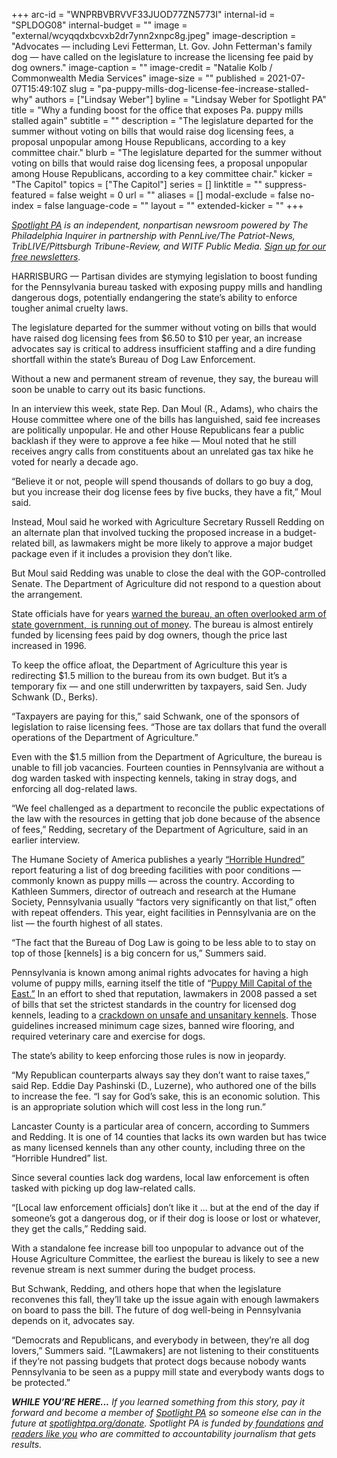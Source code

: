 +++
arc-id = "WNPRBVBRVVF33JUOD77ZN5773I"
internal-id = "SPLDOG08"
internal-budget = ""
image = "external/wcyqqdxbcvxb2dr7ynn2xnpc8g.jpeg"
image-description = "Advocates — including Levi Fetterman, Lt. Gov. John Fetterman's family dog — have called on the legislature to increase the licensing fee paid by dog owners."
image-caption = ""
image-credit = "Natalie Kolb / Commonwealth Media Services"
image-size = ""
published = 2021-07-07T15:49:10Z
slug = "pa-puppy-mills-dog-license-fee-increase-stalled-why"
authors = ["Lindsay Weber"]
byline = "Lindsay Weber for Spotlight PA"
title = "Why a funding boost for the office that exposes Pa. puppy mills stalled again"
subtitle = ""
description = "The legislature departed for the summer without voting on bills that would raise dog licensing fees, a proposal unpopular among House Republicans, according to a key committee chair."
blurb = "The legislature departed for the summer without voting on bills that would raise dog licensing fees, a proposal unpopular among House Republicans, according to a key committee chair."
kicker = "The Capitol"
topics = ["The Capitol"]
series = []
linktitle = ""
suppress-featured = false
weight = 0
url = ""
aliases = []
modal-exclude = false
no-index = false
language-code = ""
layout = ""
extended-kicker = ""
+++

<a href="https://www.spotlightpa.org/"><i>Spotlight PA</i></a><i> is an independent, nonpartisan newsroom powered by The Philadelphia Inquirer in partnership with PennLive/The Patriot-News, TribLIVE/Pittsburgh Tribune-Review, and WITF Public Media. </i><a href="https://www.spotlightpa.org/newsletters"><i>Sign up for our free newsletters</i></a><i>.</i>

HARRISBURG —&nbsp;Partisan divides are stymying legislation to boost funding for the Pennsylvania bureau tasked with exposing puppy mills and handling dangerous dogs, potentially endangering the state’s ability to enforce tougher animal cruelty laws.

The legislature departed for the summer without voting on bills that would have raised dog licensing fees from $6.50 to $10 per year, an increase advocates say is critical to address insufficient staffing and a dire funding shortfall within the state’s Bureau of Dog Law Enforcement.

Without a new and permanent stream of revenue, they say, the bureau will soon be unable to carry out its basic functions.

<script src="https://www.spotlightpa.org/embed.js" async></script><div data-spl-embed-version="1" data-spl-src="https://www.spotlightpa.org/embeds/newsletter/"></div>

In an interview this week, state Rep. Dan Moul (R., Adams), who chairs the House committee where one of the bills has languished, said fee increases are politically unpopular. He and other House Republicans fear a public backlash if they were to approve a fee hike — Moul noted that he still receives angry calls from constituents about an unrelated gas tax hike he voted for nearly a decade ago.

“Believe it or not, people will spend thousands of dollars to go buy a dog, but you increase their dog license fees by five bucks, they have a fit,” Moul said.

Instead, Moul said he worked with Agriculture Secretary Russell Redding on an alternate plan that involved tucking the proposed increase in a budget-related bill, as lawmakers might be more likely to approve a major budget package even if it includes a provision they don’t like.

But Moul said Redding was unable to close the deal with the GOP-controlled Senate. The Department of Agriculture did not respond to a question about the arrangement.

State officials have for years <a href="https://www.spotlightpa.org/news/2020/02/pennsylvanias-progress-against-puppy-mills-is-at-risk-because-of-low-dog-license-fees-audit-says/">warned the bureau, an often overlooked arm of state government,&nbsp; is running out of money</a>. The bureau is almost entirely funded by licensing fees paid by dog owners, though the price last increased in 1996.

To keep the office afloat, the Department of Agriculture this year is redirecting $1.5 million to the bureau from its own budget. But it’s a temporary fix — and one still underwritten by taxpayers, said Sen. Judy Schwank (D., Berks).

“Taxpayers are paying for this,” said Schwank, one of the sponsors of legislation to raise licensing fees. “Those are tax dollars that fund the overall operations of the Department of Agriculture.”

Even with the $1.5 million from the Department of Agriculture, the bureau is unable to fill job vacancies. Fourteen counties in Pennsylvania are without a dog warden tasked with inspecting kennels, taking in stray dogs, and enforcing all dog-related laws.

“We feel challenged as a department to reconcile the public expectations of the law with the resources in getting that job done because of the absence of fees,” Redding, secretary of the Department of Agriculture, said in an earlier interview.

The Humane Society of America publishes a yearly <a href="https://www.humanesociety.org/sites/default/files/docs/2021_HorribleHundred.pdf">“Horrible Hundred”</a> report featuring a list of dog breeding facilities with poor conditions —&nbsp; commonly known as puppy mills — across the country. According to Kathleen Summers, director of outreach and research at the Humane Society, Pennsylvania usually “factors very significantly on that list,” often with repeat offenders. This year, eight facilities in Pennsylvania are on the list — the fourth highest of all states.

“The fact that the Bureau of Dog Law is going to be less able to to stay on top of those [kennels] is a big concern for us,” Summers said.

Pennsylvania is known among animal rights advocates for having a high volume of puppy mills, earning itself the title of “<a href="https://www.phillymag.com/news/2013/07/19/pennsylvania-puppy-mills-report/">Puppy Mill Capital of the East.”</a> In an effort to shed that reputation, lawmakers in 2008 passed a set of bills that set the strictest standards in the country for licensed dog kennels, leading to a <a href="https://www.nytimes.com/2009/08/18/us/18dogs.html">crackdown on unsafe and unsanitary kennels</a>. Those guidelines increased minimum cage sizes, banned wire flooring, and required veterinary care and exercise for dogs.

The state’s ability to keep enforcing those rules is now in jeopardy.

“My Republican counterparts always say they don’t want to raise taxes,” said Rep. Eddie Day Pashinski (D., Luzerne), who authored one of the bills to increase the fee. “I say for God’s sake, this is an economic solution. This is an appropriate solution which will cost less in the long run.”

Lancaster County is a particular area of concern, according to Summers and Redding. It is one of 14 counties that lacks its own warden but has twice as many licensed kennels than any other county, including three on the “Horrible Hundred” list.

Since several counties lack dog wardens, local law enforcement is often tasked with picking up dog law-related calls.

<script src="https://www.spotlightpa.org/embed.js" async></script><div data-spl-embed-version="1" data-spl-src="https://www.spotlightpa.org/embeds/donate/?teaser_text=If%20you%20learned%20something%20from%20this%20report%2C%20pay%20it%20forward%20and%20become%20a%20member%20of%20Spotlight%20PA%20so%20someone%20else%20can%20in%20the%20future."></div>

“[Local law enforcement officials] don’t like it ... but at the end of the day if someone’s got a dangerous dog, or if their dog is loose or lost or whatever, they get the calls,” Redding said.

With a standalone fee increase bill too unpopular to advance out of the House Agriculture Committee, the earliest the bureau is likely to see a new revenue stream is next summer during the budget process.

But Schwank, Redding, and others hope that when the legislature reconvenes this fall, they’ll take up the issue again with enough lawmakers on board to pass the bill. The future of dog well-being in Pennsylvania depends on it, advocates say.

“Democrats and Republicans, and everybody in between, they’re all dog lovers,” Summers said. “[Lawmakers] are not listening to their constituents if they’re not passing budgets that protect dogs because nobody wants Pennsylvania to be seen as a puppy mill state and everybody wants dogs to be protected.”

<i><b>WHILE YOU’RE HERE...</b></i><i> If you learned something from this story, pay it forward and become a member of </i><a href="https://www.spotlightpa.org/"><i>Spotlight PA</i></a><i> so someone else can in the future at </i><a href="http://spotlightpa.org/donate"><i>spotlightpa.org/donate</i></a><i>. Spotlight PA is funded by</i><a href="https://www.spotlightpa.org/support"><i> foundations</i></a><i> </i><a href="https://www.spotlightpa.org/support"><i>and readers like you</i></a><i> who are committed to accountability journalism that gets results.</i>
